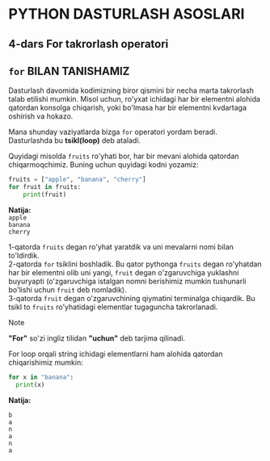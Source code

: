 # PYTHON DASTURLASH ASOSLARI

## 4-dars For takrorlash operatori

## `for` BILAN TANISHAMIZ

Dasturlash davomida kodimizning biror qismini bir necha marta takrorlash talab etilishi mumkin. Misol uchun, ro'yxat ichidagi har bir elementni alohida qatordan konsolga chiqarish, yoki bo'lmasa har bir elementni kvdartaga oshirish va hokazo. 

Mana shunday vaziyatlarda bizga `for` operatori yordam beradi. Dasturlashda bu **tsikl(loop)** deb ataladi. 

Quyidagi misolda `fruits` ro'yhati bor, har bir mevani alohida qatordan chiqarmoqchimiz. Buning uchun quyidagi kodni yozamiz:

```python
fruits = ["apple", "banana", "cherry"]
for fruit in fruits:
    print(fruit)
```
**Natija:** <br>
`apple` <br>
`banana` <br>
`cherry` <br>

1-qatorda `fruits` degan ro'yhat yaratdik va uni mevalarni nomi bilan to'ldirdik. <br>
2-qatorda `for` tsiklini boshladik. Bu qator pythonga `fruits` degan ro'yhatdan har bir elementni olib uni yangi, `fruit` degan o'zgaruvchiga yuklashni buyuryapti (o'zgaruvchiga istalgan nomni berishimiz mumkin tushunarli bo'lishi uchun `fruit` deb nomladik). <br>
3-qatorda `fruit` degan o'zgaruvchining qiymatini terminalga chiqardik. Bu tsikl to `fruits` ro'yhatidagi elementlar tugaguncha takrorlanadi.

> [!NOTE]
> **"For"** so'zi ingliz tilidan **"uchun"** deb tarjima qilinadi.

For loop orqali string ichidagi elementlarni ham alohida qatordan chiqarishimiz mumkin:

```python
for x in "banana":
  print(x)
```
**Natija:**

`b` <br>
`a` <br>
`n` <br>
`a` <br>
`n` <br>
`a` 

